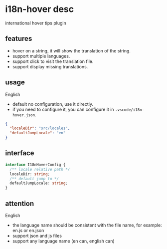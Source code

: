 # i18n-hover desc

international hover tips plugin

## features

- hover on a string, it will show the translation of the string.
- support multiple languages.
- support click to visit the translation file.
- support display missing translations.

## usage

English
- default no configuration, use it directly.
- if you need to configure it, you can configure it in `.vscode/i18n-hover.json`.

```json
{
  "localeDir": "src/locales",
  "defaultJumpLocale": "en"
}
```

## interface

```ts
interface I18nHoverConfig {
  /** locale relative path */
  localeDir: string;
  /** default jump to */
  defaultJumpLocale: string;
}
```

## attention

English
- the language name should be consistent with the file name, for example: en.js or en.json
- support json and js files
- support any language name (en can, english can)
